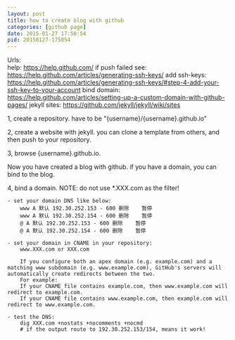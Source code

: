```yaml
---
layout: post
title: how to create blog with github
categories: [github page]
date: 2015-01-27 17:50:54
pid: 20150127-175054
---
```


Urls:  
    help: https://help.github.com/
    if push failed see: https://help.github.com/articles/generating-ssh-keys/
    add ssh-keys: https://help.github.com/articles/generating-ssh-keys/#step-4-add-your-ssh-key-to-your-account
    bind domain: https://help.github.com/articles/setting-up-a-custom-domain-with-github-pages/
    jekyll sites: https://github.com/jekyll/jekyll/wiki/sites

1, create a repository.
    have to be "{username}/{username}.github.io"

2, create a website with jekyll.
    you can clone a template from others, and then push to your repository.

3, browse {username}.github.io.

Now you have created a blog with github.
if you have a domain, you can bind to the blog.

4, bind a domain.
    NOTE: do not use *.XXX.com as the filter!

    - set your domain DNS like below:
        www A 默认 192.30.252.153 - 600 删除    暂停
        www A 默认 192.30.252.154 - 600 删除    暂停
        @ A 默认 192.30.252.153 - 600 删除    暂停
        @ A 默认 192.30.252.154 - 600 删除    暂停

    - set your domain in CNAME in your repository:
        www.XXX.com or XXX.com

        If you configure both an apex domain (e.g. example.com) and a matching www subdomain (e.g. www.example.com), GitHub's servers will automatically create redirects between the two.
        For example:
        If your CNAME file contains example.com, then www.example.com will redirect to example.com.
        If your CNAME file contains www.example.com, then example.com will redirect to www.example.com.

    - test the DNS:
        dig XXX.com +nostats +nocomments +nocmd
        # if the output route to 192.30.252.153/154, means it work!
